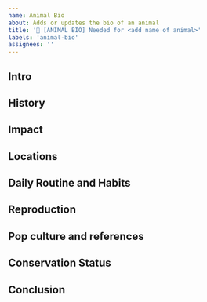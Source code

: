 ```yaml
---
name: Animal Bio
about: Adds or updates the bio of an animal
title: '🐾 [ANIMAL BIO] Needed for <add name of animal>'
labels: 'animal-bio'
assignees: ''
---
```


<!-- When animals are added into the database, they sometimes are missing a bio. Outside of this commented text, is a format for how you should write about the animal. Please use this as a template.

Using ChatGPT: Feel free to use it but please double check the text that ChatGPT provides to you.
-->

<!--start here -->

## Intro

## History

## Impact

## Locations 

## Daily Routine and Habits

## Reproduction

<!-- (optional) -->
## Pop culture and references

<!-- (optional to explain the conversation status of animal if applicable) -->
## Conservation Status

<!-- Other body paragraphs can be added.  -->

## Conclusion

<!-- end of bio -->